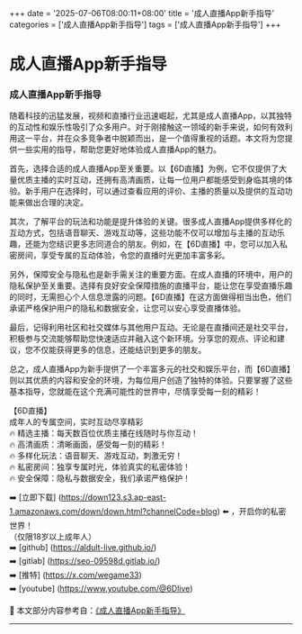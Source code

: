 +++
date = '2025-07-06T08:00:11+08:00'
title = '成人直播App新手指导'
categories = ['成人直播App新手指导']
tags = ['成人直播App新手指导']
+++

# 成人直播App新手指导

### 成人直播App新手指导

随着科技的迅猛发展，视频和直播行业迅速崛起，尤其是成人直播App，以其独特的互动性和娱乐性吸引了众多用户。对于刚接触这一领域的新手来说，如何有效利用这一平台，并在众多竞争者中脱颖而出，是一个值得重视的话题。本文将为您提供一些实用的指导，帮助您更好地体验成人直播App的魅力。

首先，选择合适的成人直播App至关重要。以【6D直播】为例，它不仅提供了大量优质主播的实时互动，还拥有高清画质，让每一位用户都能感受到身临其境的体验。新手用户在选择时，可以通过查看应用的评价、主播的质量以及提供的互动功能来做出合理的决定。

其次，了解平台的玩法和功能是提升体验的关键。很多成人直播App提供多样化的互动方式，包括语音聊天、游戏互动等，这些功能不仅可以增加与主播的互动乐趣，还能为您结识更多志同道合的朋友。例如，在【6D直播】中，您可以加入私密房间，享受专属的互动体验，令您的直播时光更加丰富多彩。

另外，保障安全与隐私也是新手需关注的重要方面。在成人直播的环境中，用户的隐私保护至关重要。选择有良好安全保障措施的直播平台，能让您在享受直播乐趣的同时，无需担心个人信息泄露的问题。【6D直播】在这方面做得相当出色，他们承诺严格保护用户的隐私和数据安全，让您可以安心享受直播体验。

最后，记得利用社区和社交媒体与其他用户互动。无论是在直播间还是社交平台，积极参与交流能够帮助您快速适应并融入这个新环境。分享您的观点、评论和建议，您不仅能获得更多的信息，还能结识到更多的朋友。

总之，成人直播App为新手提供了一个丰富多元的社交和娱乐平台，而【6D直播】则以其优质的内容和安全的环境，为每位用户创造了独特的体验。只要掌握了这些基本指导，您就能在这个充满可能性的世界中，尽情享受每一刻的精彩！

【6D直播】  
成年人的专属空间，实时互动尽享精彩  
🔥 精选主播：每天数百位优质主播在线随时与你互动！  
🔥 高清画质：清晰画面，感受每一刻的精彩！  
🔥 多样化玩法：语音聊天、游戏互动，刺激无穷！  
🔥 私密房间：独享专属时光，体验真实的私密体验！  
🔥 安全保障：隐私与数据安全，我们承诺严格保护！

➡️ [立即下载] (https://down123.s3.ap-east-1.amazonaws.com/down/down.html?channelCode=blog) ⬅️ ，开启你的私密世界！  
（仅限18岁以上成年人）  
➡️ [github] (https://aldult-live.github.io/)  
➡️ [gitlab] (https://seo-09598d.gitlab.io/)  
➡️ [推特] (https://x.com/wegame33)  
➡️ [youtube] (https://www.youtube.com/@6Dlive)


📘 本文部分内容参考自：[《成人直播App新手指导》](https://github.com/yumanse/yumanse)

---
